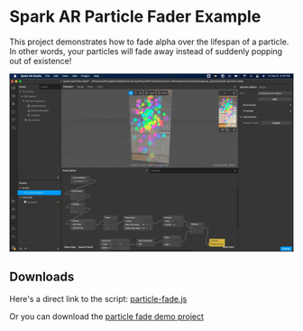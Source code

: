 # Spark AR Particle Fader Example

This project demonstrates how to fade alpha over the lifespan of a particle. In other words, your particles will fade away instead of suddenly popping out of existence!

![screenshot](screenshot.jpg)

## Downloads

Here's a direct link to the script: [particle-fade.js](./scripts/particle-fade.js)

Or you can download the [particle fade demo project](https://github.com/Popul-AR/spark-particle-fade/archive/refs/heads/master.zip)

